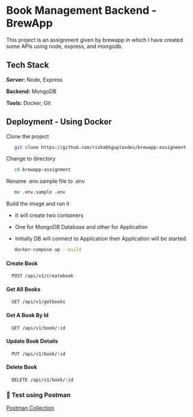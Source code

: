 
# Book Management Backend - BrewApp

This project is an assignment given by brewapp in which I have created some APIs using node, express, and mongodb.



## Tech Stack

**Server:** Node, Express

**Backend:** MongoDB

**Tools:** Docker, Git




## Deployment - Using Docker

Clone the project
```sh
   git clone https://github.com/rishabhguptaxdev/brewapp-assignment
```

Change to directory
```sh
   cd brewapp-assignment
```

Rename .env.sample file to .env
```sh
   mv .env.sample .env
```

Build the image and run it

- It will create two containers

- One for MongoDB Database and other for Application

- Initially DB will connect to Application then Application will be started.

```sh
   docker-compose up --build
```


#### Create Book
```http
  POST /api/v1/createbook
```
#### Get All Books
```http
  GET /api/v1/getbooks
```
#### Get A Book By Id
```http
  GET /api/v1/book/:id
```
#### Update Book Details
```http
  PUT /api/v1/book/:id
```
#### Delete Book
```http
  DELETE /api/v1/book/:id
```

### 🔗 Test using Postman 
[Postman Collection](https://documenter.getpostman.com/view/15822838/2s9YXiY1L2)
